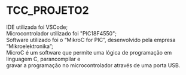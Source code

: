 # TCC_PROJETO2

IDE utilizada foi VSCode;<br>
Microcontrolador utilizado foi "PIC18F4550";<br> 
Software utilizado foi o “MikroC for PIC”, desenvolvido pela empresa “Mikroelektronika”;<br>
MicroC é um software que permite uma lógica de programação em linguagem C, parancompilar e<br> 
gravar a programação no microcontrolador através de uma porta USB.
